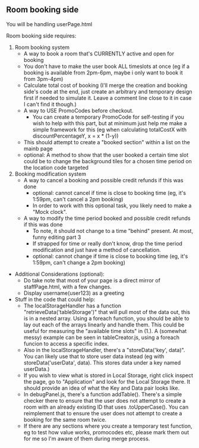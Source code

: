 ## Room booking side

You will be handling userPage.html

Room booking side requires:
1. Room booking system
    * A way to book a room that's CURRENTLY active and open for booking
    * You don't have to make the user book ALL timeslots at once (eg if a booking is available from 2pm-6pm, maybe i only want to book it from 3pm-4pm)
    * Calculate total cost of booking (I'll merge the creation and booking side's code at the end, just create an arbitrary and temporary design first if needed to simulate it. Leave a comment line close to it in case I can't find it though.)
    * A way to USE PromoCodes before checkout. 
        * You can create a temporary PromoCode for self-testing if you wish to help with this part, but at minimum just help me make a simple framework for this (eg when calculating totalCostX with discountPercentageY, x = x * (1-y))
    * This should attempt to create a "booked section" within a list on the mainb page
    * optional: A method to show that the user booked a certain time slot could be to change the background tiles for a chosen time period on the location code targeted
2. Booking modification system
    * A way to cancel a booking and possible credit refunds if this was done
        * optional: cannot cancel if time is close to booking time (eg, it's 1:59pm, can't cancel a 2pm booking)
        * In order to work with this optional task, you likely need to make a "Mock clock".
    * A way to modify the time period booked and possible credit refunds if this was done
        * To note, it should not change to a time "behind" present. At most, funny editing part 3
        * If strapped for time or really don't know, drop the time period modification and just have a method of cancellation.  
        * optional: cannot change if time is close to booking time (eg, it's 1:59pm, can't change a 2pm booking)
* Additional Considerations (optional):
    * Do take note that most of your page is a direct mirror of staffPage.html, with a few changes. 
    * Display username(user123) as a greeting
* Stuff in the code that could help:
    * The localStorageHandler has a function "retrieveData('tableStorage')" that will pull most of the data out, this is in a nested array. Using a foreach function, you should be able to lay out each of the arrays linearly and handle them. This could be useful for measuring the "available time slots" in (1.). A (somewhat messy) example can be seen in tableCreator.js, using a foreach funcion to access a specific index.
    * Also in the localStorageHandler, there's a "storeData('key', data)". You can likely use that to store user data instead (eg with storeData('userData', data). This stores data under a key named userData.)
    * If you wish to view what is stored in Local Storage, right click inspect the page, go to "Application" and look for the Local Storage there. It should provide an idea of what the Key and Data pair looks like.
    * In debugPanel.js, there's a function addTable(). There's a simple checker there to ensure that the user does not attempt to create a room with an already existing ID that uses .toUpperCase(). You can reimplement that to ensure the user does not attempt to create a booking for the same room twice.
    * If there are any sections where you create a temporary test function, eg to test how value works, promocodes etc, please mark them out for me so I'm aware of them during merge process.